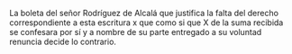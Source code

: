 La boleta del señor Rodríguez de Alcalá que justifica la falta del derecho correspondiente a esta escritura x que como si que X de la suma recibida se confesara por sí y a nombre de su parte entregado a su voluntad renuncia decide lo contrario.